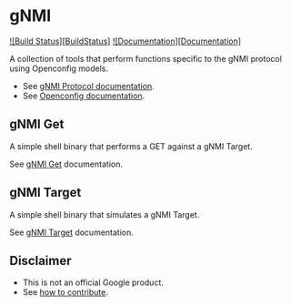 # gNMI

[![Build Status][BuildStatus]](https://travis-ci.org/samribeiro/gnmi)
[![Documentation][Documentation]](https://godoc.org/github.com/samribeiro/gnmi)

A collection of tools that perform functions specific to the gNMI protocol using Openconfig models.

*  See [gNMI Protocol documentation](https://github.com/openconfig/reference/tree/master/rpc/gnmi).
*  See [Openconfig documentation](http://www.openconfig.net/).

## gNMI Get

A simple shell binary that performs a GET against a gNMI Target.

See [gNMI Get](./gnmi_get) documentation.

## gNMI Target

A simple shell binary that simulates a gNMI Target.

See [gNMI Target](./gnmi_target) documentation.

## Disclaimer

*  This is not an official Google product.
*  See [how to contribute](CONTRIBUTING.md).
